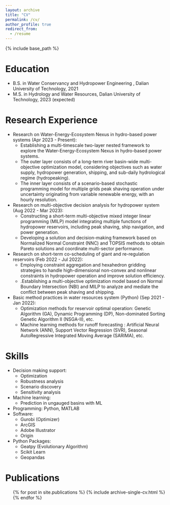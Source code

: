 ```yaml
---
layout: archive
title: "CV"
permalink: /cv/
author_profile: true
redirect_from:
  - /resume
---
```


{% include base_path %}

Education
======
* B.S. in Water Conservancy and Hydropower Engineering , Dalian University of Technology, 2021
* M.S. in Hydrology and Water Resources, Dalian University of Technology, 2023 (expected)

# Research Experience

- Research on Water-Energy-Ecosystem Nexus in hydro-based power systems (Apr 2023 - Present):
  - Establishing a multi-timescale two-layer nested framework to explore the Water-Energy-Ecosystem Nexus in hydro-based power systems.
  - The outer layer consists of a long-term river basin-wide multi-objective optimization model, considering objectives such as water supply, hydropower generation, shipping, and sub-daily hydrological regime (hydropeaking).
  - The inner layer consists of a scenario-based stochastic programming model for multiple grids peak shaving operation under uncertainty originating from variable renewable energy, with an hourly resolution.
- Research on multi-objective decision analysis for hydropower system (Aug 2022 - Mar 2023):
  - Constructing a short-term multi-objective mixed integer linear programming (MILP) model integrating multiple functions of hydropower reservoirs, including peak shaving, ship navigation, and power generation.
  - Developing a solution and decision-making framework based on Normalized Normal Constraint (NNC) and TOPSIS methods to obtain Pareto solutions and coordinate multi-sector performance.
- Research on short-term co-scheduling of giant and re-regulation reservoirs (Feb 2022 - Jul 2022):
  - Employing constraint aggregation and hexahedron gridding strategies to handle high-dimensional non-convex and nonlinear constraints in hydropower operation and improve solution efficiency.
  - .Establishing a multi-objective optimization model based on Normal Boundary Intersection (NBI) and MILP to analyze and mediate the conflict between peak shaving and shipping.
- Basic method practices in water resources system (Python) (Sep 2021 - Jan 2022):
  - Optimization methods for reservoir optimal operation: Genetic Algorithm (GA), Dynamic Programming (DP), Non-dominated Sorting Genetic Algorithm II (NSGA-II), etc.
  - Machine learning methods for runoff forecasting : Artificial Neural Network (ANN), Support Vector Regression (SVR), Seasonal AutoRegressive Integrated Moving Average (SARIMA), etc.

Skills
======
- Decision making support:
  - Optimization
  - Robustness analysis
  - Scenario discovery
  - Sensitivity analysis
- Machine learning:
  - Prediction in ungauged basins with ML
- Programming: Python, MATLAB
- Software: 
  - Gurobi (Optimizer)
  - ArcGIS
  - Adobe Illustrator
  - Origin
- Python Packages:
  - Geatpy (Evolutionary Algorithm)
  - Scikit Learn
  - Geopandas

Publications
======
  <ul>{% for post in site.publications %}
    {% include archive-single-cv.html %}
  {% endfor %}</ul>
